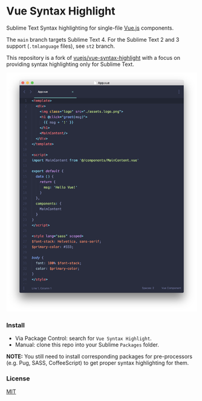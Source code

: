 # Vue Syntax Highlight

Sublime Text Syntax highlighting for single-file [Vue.js](http://vuejs.org) components.

The `main` branch targets Sublime Text 4.
For the Sublime Text 2 and 3 support (`.tmlanguage` files), see `st2` branch.

This repository is a fork of [vuejs/vue-syntax-highlight](https://github.com/vuejs/vue-syntax-highlight)
with a focus on providing syntax highlighting only for Sublime Text.

<p align="center">
  <img width="809px" src="https://raw.githubusercontent.com/vuejs/vue-syntax-highlight/new/samples/screenshot.png">
</p>

### Install

- Via Package Control: search for `Vue Syntax Highlight`.
- Manual: clone this repo into your Sublime `Packages` folder.

**NOTE:** You still need to install corresponding packages for pre-processors (e.g. Pug, SASS, CoffeeScript) to get proper syntax highlighting for them.

### License

[MIT](http://opensource.org/licenses/MIT)
